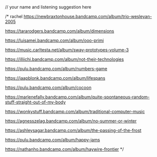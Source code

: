 // your name and listening suggestion here

/* rachel
https://newbraxtonhouse.bandcamp.com/album/trio-wesleyan-2005

https://tararodgers.bandcamp.com/album/dimensions

https://luisamei.bandcamp.com/album/ooo-primi

https://music.carltesta.net/album/sway-prototypes-volume-3

https://illiichi.bandcamp.com/album/not-their-technologies

https://pulu.bandcamp.com/album/numbers-game

https://jaapblonk.bandcamp.com/album/lifespans

https://pulu.bandcamp.com/album/cocoon

https://marlenefally.bandcamp.com/album/quite-spontaneous-random-stuff-straight-out-of-my-body

https://wonkystuff.bandcamp.com/album/traditional-computer-music

https://agnesszelag.bandcamp.com/album/no-summer-or-winter

https://ashleysagar.bandcamp.com/album/the-passing-of-the-frost

https://pulu.bandcamp.com/album/happy-jams

https://nathanho.bandcamp.com/album/haywire-frontier
*/